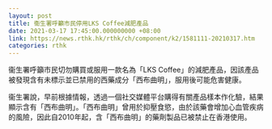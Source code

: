 ```yaml
---
layout: post
title: 衞生署呼籲市民停用LKS Coffee減肥產品
date: 2021-03-17 17:45:00.000000000 +08:00
link: https://news.rthk.hk/rthk/ch/component/k2/1581111-20210317.htm
categories: rthk
---
```


衞生署呼籲市民切勿購買或服用一款名為「LKS Coffee」的減肥產品，因該產品被發現含有未標示並已禁用的西藥成分「西布曲明」，服用後可能危害健康。

衞生署說，早前根據情報，透過一個社交媒體平台購得有關產品樣本作化驗，結果顯示含有「西布曲明」。「西布曲明」曾用於抑壓食慾，由於該藥會增加心血管疾病的風險，因此自2010年起，含「西布曲明」的藥劑製品已被禁止在香港使用。
